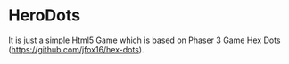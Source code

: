 # HeroDots
 It is just a simple Html5 Game which is based on Phaser 3 Game Hex Dots (https://github.com/jfox16/hex-dots).
